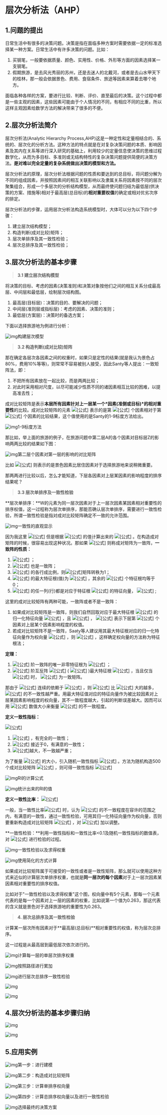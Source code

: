# 层次分析法（AHP）

## **1.问题的提出**

日常生活中有很多的决策问题。决策是指在面临多种方案时需要依据一定的标准选择某一种方案。日常生活中有许多决策的问题。比如：

1. 买钢笔，一般要依据质量、颜色、实用性、价格、外形等方面的因素选择某一支钢笔。
2. 假期旅游，是去风光秀丽的苏州，还是去迷人的北戴河，或者是去山水甲天下的桂林，那一般会依据景色、费用、食宿条件、旅途等因素来算着去哪个地方。

面临各种各样的方案，要进行比较、判断、评价、直至最后的决策。这个过程中都是一些主观的因素，这些因素可能由于个人情况的不同，有相应不同的比重，所以这样主观因素给数学方法的解决带来了很多的不便。

## **2.层次分析法简介**

层次分析法(Analytic Hierarchy Process,AHP)这是一种定性和定量相结合的、系统的、层次化的分析方法。这种方法的特点就是在对复杂决策问题的本质、影响因素及其内在关系等进行深入研究的基础上，利用较少的定量信息使决策的思维过程数学化，从而为多目标、多准则或无结构特性的复杂决策问题提供简便的决策方法。**是对难以完全定量的复杂系统做出决策的模型和方法。**

层次分析法的原理，层次分析法根据问题的性质和要达到的总目标，将问题分解为不同的组成因素，并按照因素间的相互关联影响以及隶属关系将因素按不同的层次聚集组合，形成一个多层次的分析结构模型，从而最终使问题归结为最低层(供决策的方案、措施等)相对于最高层(总目标)的**相对重要权值**的确定或相对优劣次序的排定。

层次分析法的步骤，运用层次分析法构造系统模型时，大体可以分为以下四个步骤：

1. 建立层次结构模型；
2. 构造判断(成对比较)矩阵；
3. 层次单排序及其一致性检验；
4. 层次总排序及其一致性检验；

## **3.层次分析法的基本步骤**

> **3.1 建立层次结构模型**

将决策的目标、考虑的因素(决策准则)和决策对象按他们之间的相互关系分成最高层、中间层和最低层，绘制层次结构图。

1. 最高层(目标层)：决策的目的、要解决的问题；
2. 中间层(准则层或指标层)：考虑的因素、决策的准则；
3. 最低层(方案层)：决策时的备选方案；

下面以选择旅游地为例进行分析：

![img](https://i.loli.net/2021/10/11/vc83FpOhfwQ15Sq.jpg)构建层次模型



> **3.2 构造判断(成对比较)矩阵**

那在确定各层次各因素之间的权重时，如果只是定性的结果(就是我认为景色占80%，费用10%等等)，则常常不容易被别人接受，因此Santy等人提出：一致矩阵法，即：

1. 不把所有因素放在一起比较，而是两两比较；
2. 对此时采用相对尺度，以尽可能减少性质不同的诸因素相互比较的困难，以提高准去性；

成对比较矩阵是表示**本层所有因素针对上一层某一个\*因素(准侧或目标)\*的相对重要性**的比较。成对比较矩阵的元素 ![[公式]](https://www.zhihu.com/equation?tex=a_{ij}) 表示的是第 ![[公式]](https://www.zhihu.com/equation?tex=i) 个因素相对于第 ![[公式]](https://www.zhihu.com/equation?tex=j) 个因素的比较结果，这个值使用的是Santy的1-9标度方法给出。

![img](https://i.loli.net/2021/10/11/43OUMRkhynpJ56N.jpg)1-9标度方法

那比如，举上面的旅游的例子，在旅游问题中第二层A的各个因素对目标层Z的影响两两比较的结果如下图：

![img](https://i.loli.net/2021/10/11/DWoIlMSQvjPxcX8.jpg)第二层个因素对第一层的影响的对比矩阵

比如 ![[公式]](https://www.zhihu.com/equation?tex=a_{14}+%3D+3) 则表示的是景色因素比居住因素对于选择旅游地来说稍微重要。

那两两进行比较以后，怎么才能知道，下层各因素对上层某因素的影响程度的排序结果呢？



> **3.3 层次单排序及一致性检验**

**层次单排序：**W的元素为同一层次因素对于上一层次因素某因素相对重要性的排序权值，这一过程称为层次单排序，那能否确认层次单排序，需要进行一致性检验，所谓一致性检验是指对成对比较矩阵确定不一致的允许范围。

![img](https://i.loli.net/2021/10/11/2oCstueUMVnFyc9.jpg)一致性的直观显示

因为我这里 ![[公式]](https://www.zhihu.com/equation?tex=a_{23}+%3D+7) 但是根据 ![[公式]](https://www.zhihu.com/equation?tex=a_{21}%2Ca_{13}) 的值计算出来的 ![[公式]](https://www.zhihu.com/equation?tex=a_{23}+%3D+8) 。在构造成对矩阵的时候，很容易出现这种状况。那如果 ![[公式]](https://www.zhihu.com/equation?tex=a_{23}+%3Da_{21}\cdot+a_{13}) 则称成对矩阵为一致阵，**一致阵的性质：**

1. ![[公式]](https://www.zhihu.com/equation?tex=a_{ij}+%3D+\frac{1}{a_{ji}}%2Ca_{ii}+%3D+1\+(i%2Cj+%3D+1%2C2%2C...%2Cn)) ；
2. ![[公式]](https://www.zhihu.com/equation?tex=A^{T}) 也是一致阵；
3. ![[公式]](https://www.zhihu.com/equation?tex=A) 的各行成比例，则![[公式]](https://www.zhihu.com/equation?tex=A)矩阵转秩为1；
4. ![[公式]](https://www.zhihu.com/equation?tex=A) 的最大特征根(值)为 ![[公式]](https://www.zhihu.com/equation?tex=\lambda+%3D+n) ，其余的 ![[公式]](https://www.zhihu.com/equation?tex=n-1) 个特征根均等于0；
5. ![[公式]](https://www.zhihu.com/equation?tex=A) 的任一列(行)都是对应于特征根 ![[公式]](https://www.zhihu.com/equation?tex=n) 的特征向量， ![[公式]](https://www.zhihu.com/equation?tex=AW+%3DnW) ;

这里的成对比较矩阵有两种可能，一致阵或者不是一致阵：

1. 如果成对比较矩阵是一致阵，则我们自然回取对应于最大特征根 ![[公式]](https://www.zhihu.com/equation?tex=n) 的归一化特征向量 ![[公式]](https://www.zhihu.com/equation?tex=\left\{{w_{1}%2Cw_{2}%2C...%2Cw_{n}}+\right\}) ，且 ![[公式]](https://www.zhihu.com/equation?tex=\sum_{i+%3D1}^{n}{w_{i}}+%3D+1) ， ![[公式]](https://www.zhihu.com/equation?tex=w_{i}) 表示下层第 ![[公式]](https://www.zhihu.com/equation?tex=i) 个因素对上层某个因素影响程度的权值。
2. 若成对比较矩阵不是一致阵，Saaty等人建议用其最大特征根对应的归一化特征向量作为权向量 ![[公式]](https://www.zhihu.com/equation?tex=W) ，则 ![[公式]](https://www.zhihu.com/equation?tex=AW%3D+\lambda+W+\+\+\+\+W+%3D+\left\{+w_{1}%2Cw_{2}%2C...%2Cw_{n}+\right\}) ，这样确定权向量的方法称为特征根法；

**定理：**

1. ![[公式]](https://www.zhihu.com/equation?tex=n) 阶一致阵的唯一非零特征根为 ![[公式]](https://www.zhihu.com/equation?tex=n) ；
2. ![[公式]](https://www.zhihu.com/equation?tex=n) 阶互反阵 ![[公式]](https://www.zhihu.com/equation?tex=A) ( ![[公式]](https://www.zhihu.com/equation?tex=a_{ij}+>+0%2Ca_{ij}+%3D+\frac{1}{a_{ji}}%2C+a_{ii}+%3D+1) )最大特征根 ![[公式]](https://www.zhihu.com/equation?tex=\lambda+\geq+n) ，当且仅当 ![[公式]](https://www.zhihu.com/equation?tex=\lambda+%3D+n) 时， ![[公式]](https://www.zhihu.com/equation?tex=A) 为一致矩阵。

那由于 ![[公式]](https://www.zhihu.com/equation?tex=\lambda) 连续的依赖于 ![[公式]](https://www.zhihu.com/equation?tex=a_{ij}) ，则 ![[公式]](https://www.zhihu.com/equation?tex=%5Clambda) 比 ![[公式]](https://www.zhihu.com/equation?tex=n) 大的越多， ![[公式]](https://www.zhihu.com/equation?tex=A) 的不一致性越严重。用最大特征值对应的特征向量作为被比较因素对上层某因素影响程度的权向量，其不一致程度越大，引起的判断误差越大。因而可以用 ![[公式]](https://www.zhihu.com/equation?tex=\lambda+-+n) 数值大小来衡量 ![[公式]](https://www.zhihu.com/equation?tex=A) 的不一致程度。

**定义一致性指标：**

![[公式]](https://www.zhihu.com/equation?tex=CI+%3D+\frac{\lambda-+n}{n-1})

1. ![[公式]](https://www.zhihu.com/equation?tex=CI+%3D+0) ，有完全的一致性；
2. ![[公式]](https://www.zhihu.com/equation?tex=CI) 接近于0，有满意的一致性；
3. ![[公式]](https://www.zhihu.com/equation?tex=CI)越大，不一致越严重；

为了衡量 ![[公式]](https://www.zhihu.com/equation?tex=CI) 的大小，引入随机一致性指标 ![[公式]](https://www.zhihu.com/equation?tex=RI) 。方法为随机构造500个成对比较矩阵 ![[公式]](https://www.zhihu.com/equation?tex=A_{1}%2CA_{2}%2C...%2CA_{500}) ，则可得一致性指标 ![[公式]](https://www.zhihu.com/equation?tex=CI_{1}%2CCI_{2}%2C...%2CCI_{500})

![img](https://i.loli.net/2021/10/11/Y3plN9JFqdeMbs5.jpg)RI的计算公式

![img](https://i.loli.net/2021/10/11/fAlXBOtmR1arZL7.jpg)统计出来的RI的值

**定义一致性比率：** ![[公式]](https://www.zhihu.com/equation?tex=CR+%3D+\frac{CI}{RI})

一般，当一致性比率![[公式]](https://www.zhihu.com/equation?tex=CR+%3D+\frac{CI}{RI}<0.1) 时，认为 ![[公式]](https://www.zhihu.com/equation?tex=A) 的不一致程度在容许的范围之内，有满意的一致性，通过一致性检验，可用其归一化特征向量作为权向量，否则要重新构造成对比较矩阵 ![[公式]](https://www.zhihu.com/equation?tex=A) ，对 ![[公式]](https://www.zhihu.com/equation?tex=a_{ij}) 加以调整。

**一致性检验：**利用一致性指标和一致性比率<0.1及随机一致性指标的数值表，对 ![[公式]](https://www.zhihu.com/equation?tex=A) 进行检验的过程。

![img](https://i.loli.net/2021/10/11/9lzTLhXrB1yUwCR.jpg)一致性检验以及求得权重

![img](https://i.loli.net/2021/10/11/pJ9tV4DO6vawkML.jpg)使用简化的方式计算

如果成对比较矩阵属于可接受的一致性或者是一致性矩阵，那么就可以使用这种方式来近似的计算层次单排序权重，也就是**同一层次的每个因素**对于上一层次因素某因素相对重要性的排序权值。

比如对于"一致性检验以及求得权重"这个图，权向量中有5个元素，那每一个元素代表的是每一个因素对上一层的因素的权重，比如说第一个值为0.263，那这代表的含义就是景色对于选择旅游地的重要性为0.263。



> **4. 层次总排序及其一致性检验**

计算某一层次所有因素对于**最高层(总目标)**相对重要性的权值，称为层次总排序。

这一过程是从最高层到最低层次依次进行的。

![img](https://i.loli.net/2021/10/11/mBaHU6sGxnt5hw9.jpg)计算每一层的单层次排序权重

![img](https://i.loli.net/2021/10/11/WTRauUvshMnzVNj.jpg)按照路径进行累加

![img](https://i.loli.net/2021/10/11/sxSOTXk52Z78bzd.jpg)进行层次总排序一致性检验

![img](https://i.loli.net/2021/10/11/Rvhc52nlYe1dfzy.jpg)

![img](https://i.loli.net/2021/10/11/vwlc41NJ5ZGDxCV.jpg)

## **4.层次分析法的基本步骤归纳**

![img](https://i.loli.net/2021/10/11/FlbpwyX5J8oATKt.jpg)

![img](https://i.loli.net/2021/10/11/ChwoUjBLIfRJgvV.jpg)

## **5.应用实例**

![img](https://i.loli.net/2021/10/11/wEzGXjyuZP7lF2I.jpg)第一步：进行建模

![img](https://i.loli.net/2021/10/11/vuLdGwV7tymUZRg.jpg)第二步：构造成对比较矩阵

![img](https://i.loli.net/2021/10/11/8vf15PAGSscM4hd.jpg)第三步：计算单排序权向量

![img](https://i.loli.net/2021/10/11/5fWyECOG6LnXI2u.jpg)第四步：计算总排序权向量以及进行一致性检验

![img](https://i.loli.net/2021/10/11/kTXAEmWi6ZC1csy.jpg)选择最终的决策方案

